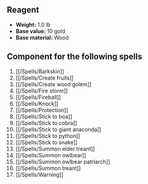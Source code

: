 ## Reagent

- **Weight:** 1.0 lb
- **Base value:** 10 gold
- **Base material:** Wood

## Component for the following spells

1. [[/Spells/Barkskin]]
2. [[/Spells/Create fruits]]
3. [[/Spells/Create wood golem]]
4. [[/Spells/Fire storm]]
5. [[/Spells/Fireball]]
6. [[/Spells/Knock]]
7. [[/Spells/Protection]]
8. [[/Spells/Stick to boa]]
9. [[/Spells/Stick to cobra]]
10. [[/Spells/Stick to giant anaconda]]
11. [[/Spells/Stick to python]]
12. [[/Spells/Stick to snake]]
13. [[/Spells/Summon elder treant]]
14. [[/Spells/Summon owlbear]]
15. [[/Spells/Summon owlbear patriarch]]
16. [[/Spells/Summon treant]]
17. [[/Spells/Warning]]
